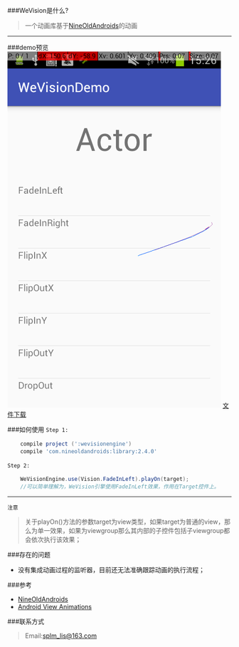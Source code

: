 ###WeVision是什么?
> 一个动画库基于[NineOldAndroids](https://github.com/JakeWharton/NineOldAndroids)的动画

------------------------

###demo预览
![](https://github.com/splm/WeVision/blob/master/device-2016-11-04-152307.png)
[文件下载](https://github.com/splm/WeVision/blob/master/wevision-demo.apk)

###如何使用
`Step 1:`
```gradle
    compile project (':wevisionengine')
    compile 'com.nineoldandroids:library:2.4.0'
```

`Step 2:`

```java
    WeVisionEngine.use(Vision.FadeInLeft).playOn(target);
    //可以简单理解为，WeVision引擎使用FadeInLeft效果，作用在Target控件上。
```

-------------------------

`注意`
> 关于playOn()方法的参数target为view类型，如果target为普通的view，那么为单一效果，如果为viewgroup那么其内部的子控件包括子viewgroup都会依次执行该效果；

###存在的问题
- 没有集成动画过程的监听器，目前还无法准确跟踪动画的执行流程；


###参考
- [NineOldAndroids](https://github.com/JakeWharton/NineOldAndroids)
- [Android View Animations](https://github.com/daimajia/AndroidViewAnimations)

###联系方式
> Email:splm_lis@163.com
